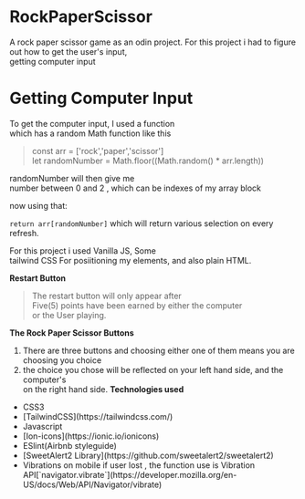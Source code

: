 # RockPaperScissor
A rock paper scissor game as an odin project.
For this project i had to figure out how to get the user's input, <br>
getting computer input
# Getting Computer Input
To get the computer input, I used a function <br />
which has a random Math function like this
> const arr = ['rock','paper','scissor'] <br />
> let randomNumber = Math.floor((Math.random() * arr.length))

randomNumber will then give me <br />
number between 0 and 2 , which can be indexes of my array block

now using that:

`
return arr[randomNumber]
`
which will return various selection on every refresh.

For this project i used Vanilla JS, Some <br />
tailwind CSS For posiitioning my elements,
and also plain HTML.

**Restart Button**

> The restart button will only appear after <br/>
> Five(5) points have been earned by either the computer <br/>
> or the User playing.

**The Rock Paper Scissor Buttons**
1. There are three buttons and choosing either one of them means you are choosing you choice
2. the choice you chose will be reflected on  your left hand side, and the computer's <br />
on the right hand side.
 **Technologies used**
<ul>
<li>CSS3</li>
<li>[TailwindCSS](https://tailwindcss.com/)</li>
<li>Javascript</li>
<li>[Ion-icons](https://ionic.io/ionicons)</li>
<li>ESlint(Airbnb styleguide)</li>
<li>[SweetAlert2 Library](https://github.com/sweetalert2/sweetalert2)</li>
<li>Vibrations on mobile if user lost , the function use is Vibration API[`navigator.vibrate`](https://developer.mozilla.org/en-US/docs/Web/API/Navigator/vibrate) </li>
</ul>